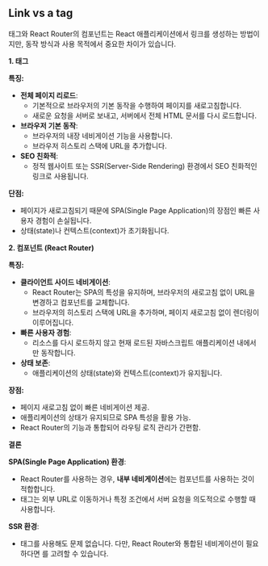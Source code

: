 ## Link vs a tag

<a> 태그와 React Router의 <Link> 컴포넌트는 React 애플리케이션에서 링크를 생성하는 방법이지만, 동작 방식과 사용 목적에서 중요한 차이가 있습니다.

**1. <a> 태그**

**특징:**

- **전체 페이지 리로드**:
  - 기본적으로 브라우저의 기본 동작을 수행하여 페이지를 새로고침합니다.
  - 새로운 요청을 서버로 보내고, 서버에서 전체 HTML 문서를 다시 로드합니다.
- **브라우저 기본 동작**:
  - 브라우저의 내장 네비게이션 기능을 사용합니다.
  - 브라우저 히스토리 스택에 URL을 추가합니다.
- **SEO 친화적**:
  - 정적 웹사이트 또는 SSR(Server-Side Rendering) 환경에서 SEO 친화적인 링크로 사용됩니다.

**단점:**

- 페이지가 새로고침되기 때문에 SPA(Single Page Application)의 장점인 빠른 사용자 경험이 손실됩니다.
- 상태(state)나 컨텍스트(context)가 초기화됩니다.



**2. <Link> 컴포넌트 (React Router)**

**특징:**

- **클라이언트 사이드 네비게이션**:
  - React Router는 SPA의 특성을 유지하며, 브라우저의 새로고침 없이 URL을 변경하고 컴포넌트를 교체합니다.
  - 브라우저의 히스토리 스택에 URL을 추가하며, 페이지 새로고침 없이 렌더링이 이루어집니다.
- **빠른 사용자 경험**:
  - 리소스를 다시 로드하지 않고 현재 로드된 자바스크립트 애플리케이션 내에서만 동작합니다.
- **상태 보존**:
  - 애플리케이션의 상태(state)와 컨텍스트(context)가 유지됩니다.

**장점:**

- 페이지 새로고침 없이 빠른 네비게이션 제공.
- 애플리케이션의 상태가 유지되므로 SPA 특성을 활용 가능.
- React Router의 기능과 통합되어 라우팅 로직 관리가 간편함.



**결론**

**SPA(Single Page Application) 환경**:

- React Router를 사용하는 경우, **내부 네비게이션**에는 <Link> 컴포넌트를 사용하는 것이 적합합니다.
- <a> 태그는 외부 URL로 이동하거나 특정 조건에서 서버 요청을 의도적으로 수행할 때 사용합니다.

**SSR 환경**:

- <a> 태그를 사용해도 문제 없습니다. 다만, React Router와 통합된 네비게이션이 필요하다면 <Link>를 고려할 수 있습니다.